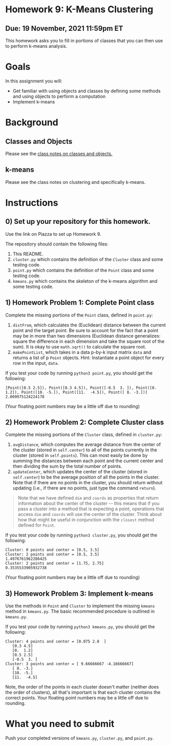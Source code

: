 # Homework 9: K-Means Clustering

## Due: 19 November, 2021 11:59pm ET

This homework asks you to fill in portions of classes that you can then use to perform k-means analysis.

# Goals

In this assignment you will:
* Get familiar with using objects and classes by defining some methods and using objects to perform a computation
* Implement k-means

# Background

## Classes and Objects

Please see the [class notes on classes and objects.](https://www.cbrinton.net/ECE20875-2021-Fall/W11/objects.pdf)

## k-means

Please see the class notes on clustering and specifically k-means.

# Instructions

## 0) Set up your repository for this homework.

Use the link on Piazza to set up Homework 9.

The repository should contain the following files:

1. This README.
2. `cluster.py` which contains the definition of the `Cluster` class and some testing code.
3. `point.py` which contains the definition of the `Point` class and some testing code.
4. `kmeans.py` which contains the skeleton of the k-means algorithm and some testing code.

## 1) Homework Problem 1: Complete Point class

Complete the missing portions of the `Point` class, defined in `point.py`:

1. `distFrom`, which calculates the (Euclidean) distance between the current point and the target point. Be sure to account for the fact that a point may be in more than two dimensions (Euclidean distance generalizes: square the difference in each dimension and take the square root of the sum). It is okay to use `math.sqrt()` to calculate the square root.
2. `makePointList`, which takes in a data p-by-k input matrix `data` and returns a list of p `Point` objects. Hint: Instantiate a point object for every row in the input, `data`.

If you test your code by running `python3 point.py`, you should get the following:

```
[Point([0.5 2.5]), Point([0.3 4.5]), Point([-0.5  3. ]), Point([0.  1.2]), Point([10. -5.]), Point([11.  -4.5]), Point([ 8. -3.])]
2.009975124224178
```

(Your floating point numbers may be a little off due to rounding)

## 2) Homework Problem 2: Complete Cluster class

Complete the missing portions of the `Cluster` class, defined in `cluster.py`:

1. `avgDistance`, which computes the average distance from the center of the cluster (stored in `self.center`) to all of the points currently in the cluster (stored in `self.points`). This can most easily be done by summing the distances between each point and the current center and then dividing the sum by the total number of points.
2. `updateCenter`, which updates the center of the cluster (stored in `self.center`) to be the average position of all the points in the cluster. Note that if there are no points in the cluster, you should return without updating (i.e., if there are no points, just type the command `return`).

> Note that we have defined `dim` and `coords` as properties that return information about the center of the cluster -- this means that if you pass a cluster into a method that is expecting a point, operations that access `dim` and `coords` will use the center of the cluster. Think about how that might be useful in conjunction with the `closest` method defined for `Point`.

If you test your code by running `python3 cluster.py`, you should get the following:

```
Cluster: 0 points and center = [0.5, 3.5]
Cluster: 2 points and center = [0.5, 3.5]
1.4976761962286425
Cluster: 2 points and center = [1.75, 2.75]
0.3535533905932738
```

(Your floating point numbers may be a little off due to rounding)

## 3) Homework Problem 3: Implement k-means

Use the methods in `Point` and `Cluster` to implement the missing `kmeans` method in `kmeans.py`. The basic recommended procedure is outlined in `kmeans.py`.

If you test your code by running `python3 kmeans.py`, you should get the following:

```
Cluster: 4 points and center = [0.075 2.8  ]
   [0.3 4.5]
   [0.  1.2]
   [0.5 2.5]
   [-0.5  3. ]
Cluster: 3 points and center = [ 9.66666667 -4.16666667]
   [ 8. -3.]
   [10. -5.]
   [11.  -4.5]
```

Note, the order of the points in each cluster doesn't matter (neither does the order of clusters), all
that's important is that each cluster contains the correct points. Your floating point numbers may be
a little off due to rounding.

# What you need to submit

Push your completed versions of `kmeans.py`, `cluster.py`, and `point.py`.
